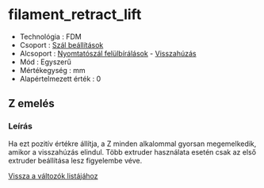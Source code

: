 # filament\_retract\_lift

* Technológia : FDM
* Csoport : [Szál beállítások](../filament_settings/filament_settings.md)
* Alcsoport : [Nyomtatószál felülbírálások](filament_retract_lift.md) - [Visszahúzás](../filament_settings/filament_settings.md#rétraction)
* Mód : Egyszerű
* Mértékegység : mm
* Alapértelmezett érték : 0

## Z emelés

### Leírás

Ha ezt pozitív értékre állítja, a Z minden alkalommal gyorsan megemelkedik, amikor a visszahúzás elindul. Több extruder használata esetén csak az első extruder beállítása lesz figyelembe véve.

[Vissza a változók listájához](/)

